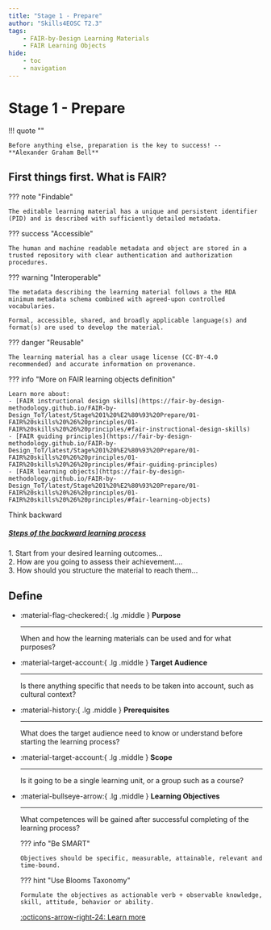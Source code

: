 ```yaml
---
title: "Stage 1 - Prepare"
author: "Skills4EOSC T2.3"
tags: 
    - FAIR-by-Design Learning Materials
    - FAIR Learning Objects
hide:
    - toc
    - navigation
---
```


# Stage 1 - Prepare

!!! quote ""

    Before anything else, preparation is the key to success! -- **Alexander Graham Bell​**

## First things first. What is FAIR?

??? note "Findable"

    The editable learning material has a unique and persistent identifier (PID) and is described with sufficiently detailed metadata.

??? success "Accessible"

    The human and machine readable metadata and object are stored in a trusted repository with clear authentication and authorization procedures.

??? warning "Interoperable"

    The metadata describing the learning material follows a the RDA minimum metadata schema combined with agreed-upon controlled vocabularies.

    Formal, accessible, shared, and broadly applicable language(s) and format(s) are used to develop the material.

??? danger "Reusable"

    The learning material has a clear usage license (CC-BY-4.0 recommended) and accurate information on provenance.


??? info "More on FAIR learning objects definition"

    Learn more about: 
    - [FAIR instructional design skills](https://fair-by-design-methodology.github.io/FAIR-by-Design_ToT/latest/Stage%201%20%E2%80%93%20Prepare/01-FAIR%20skills%20%26%20principles/01-FAIR%20skills%20%26%20principles/#fair-instructional-design-skills)
    - [FAIR guiding principles](https://fair-by-design-methodology.github.io/FAIR-by-Design_ToT/latest/Stage%201%20%E2%80%93%20Prepare/01-FAIR%20skills%20%26%20principles/01-FAIR%20skills%20%26%20principles/#fair-guiding-principles)
    - [FAIR learning objects](https://fair-by-design-methodology.github.io/FAIR-by-Design_ToT/latest/Stage%201%20%E2%80%93%20Prepare/01-FAIR%20skills%20%26%20principles/01-FAIR%20skills%20%26%20principles/#fair-learning-objects)

<div class="row">
    <div class="card text-white bg-secondary mb-3" >
      <div class="card-header"><i class="fa fa-fast-backward" aria-hidden="true"></i> Think backward</div>
      <div class="card-body">
        <h5 class="card-title"><a href="https://fair-by-design-methodology.github.io/FAIR-by-Design_ToT/latest/Stage%201%20%E2%80%93%20Prepare/02-Preparing%20FAIR%20Learning%20Objects/02-Preparing%20FAIR%20Learning%20Objects_cont/#backward-instructional-design-process">Steps of the backward learning process</a></h5>
        <p class="card-text">1. Start from your desired learning outcomes... </br>2. How are you going to assess their achievement.... </br>3. How should you structure the material to reach them...</p>
      </div>
    </div>
</div>

## Define

<div class="grid cards" markdown>

-   :material-flag-checkered:{ .lg .middle } __Purpose__

    ---

    When and how the learning materials can be used and for what purposes?

-   :material-target-account:{ .lg .middle } __Target Audience__

    ---

    Is there anything specific that needs to be taken into account, such as cultural context?

-   :material-history:{ .lg .middle } __Prerequisites__

    ---

    What does the target audience need to know or understand before starting the learning process?


-   :material-target-account:{ .lg .middle } __Scope__

    ---

    Is it going to be a single learning unit, or a group such as a course?

-   :material-bullseye-arrow:{ .lg .middle } __Learning Objectives__

    ---

    What competences will be gained after successful completing of the learning process?

    ??? info "Be SMART"

        Objectives should be specific, ​measurable, ​attainable, ​relevant and ​time-bound​.

    ??? hint "Use Blooms Taxonomy"
    
        Formulate the objectives as actionable verb + observable knowledge, skill, attitude, behavior or ability.

    [:octicons-arrow-right-24: Learn more](https://fair-by-design-methodology.github.io/FAIR-by-Design_ToT/latest/Stage%201%20%E2%80%93%20Prepare/02-Preparing%20FAIR%20Learning%20Objects/02-Preparing%20FAIR%20Learning%20Objects_cont/#defining-learning-objectives)

</div>



